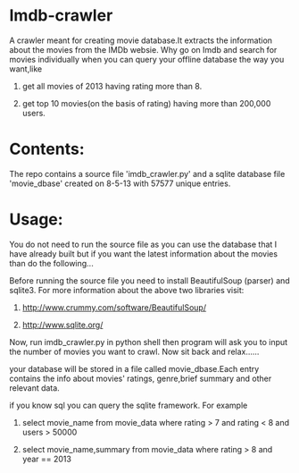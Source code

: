 Imdb-crawler
============
A crawler meant for creating movie database.It extracts the information about the movies from the IMDb websie.
Why go on Imdb and search for movies individually when you can query your offline database the way you want,like

1) get all movies of 2013 having rating more than 8.

2) get top 10 movies(on the basis of rating) having more than 200,000 users.

Contents:
==========
The repo contains a source file 'imdb_crawler.py' and a sqlite database file 'movie_dbase' created on 8-5-13 with
57577 unique entries.

Usage:
==========
You do not need to run the source file as you can use the database that I have already built but if you want the latest
information about the movies than do the following...

Before running the source file you need to install BeautifulSoup (parser) and sqlite3. For more information about
the above two libraries visit:

1) http://www.crummy.com/software/BeautifulSoup/

2) http://www.sqlite.org/

Now, run imdb_crawler.py in python shell
then program will ask you to input the number of movies you want to crawl.
Now sit back and relax......

your database will be stored in a file called movie_dbase.Each entry contains the info about movies' ratings,
genre,brief summary and other relevant data.

if you know sql you can query the sqlite framework. For example

1) select movie_name from movie_data where rating > 7 and rating < 8 and users > 50000

2) select movie_name,summary from movie_data where rating > 8 and year == 2013


